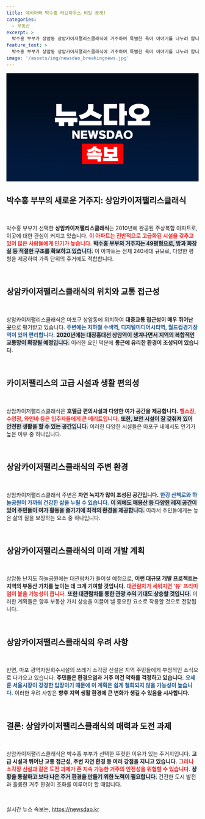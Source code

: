 ```yaml
---
title: 예비아빠 박수홍 러브하우스 비밀 공개!
categories:
  - 부동산
excerpt: >
  박수홍 부부가 상암동 상암카이저팰리스클래식에 거주하며 특별한 육아 이야기를 나누려 합니다. 이곳은 대관람차와 다양한 편의시설이 있는 젊은 세대도 거주 가능한 아파트로 주목받고 있습니다.
feature_text: >
  박수홍 부부가 상암동 상암카이저팰리스클래식에 거주하며 특별한 육아 이야기를 나누려 합니다. 이곳은 대관람차와 다양한 편의시설이 있는 젊은 세대도 거주 가능한 아파트로 주목받고 있습니다.
image: '/assets/img/newsdao_breakingnews.jpg'
---
```


<p><img src="/assets/img/newsdao_breakingnews.jpg" alt="flaretime 속보" /></p>

<h2 data-ke-size="size26">박수홍 부부의 새로운 거주지: 상암카이저팰리스클래식</h2>

<p data-ke-size="size16">&nbsp;</p>

<p>박수홍 부부가 선택한 <b>상암카이저팰리스클래식</b>는 2010년에 완공된 주상복합 아파트로, 이곳에 대한 관심이 커지고 있습니다. <b><span style="color: #ee2323;">이 아파트는 전반적으로 고급화된 시설을 갖추고 있어 많은 사람들에게 인기가 높습니다.</span></b> <b><span style="background-color: #21538527;">박수홍 부부의 거주지는 49평형으로, 방과 화장실 등 적절한 구조를 확보하고 있습니다.</span></b> 이 아파트는 전체 240세대 규모로, 다양한 평형을 제공하여 가족 단위의 주거에도 적합합니다. </p>

<p data-ke-size="size16">&nbsp;</p>

<h2 data-ke-size="size26">상암카이저팰리스클래식의 위치와 교통 접근성</h2>

<p data-ke-size="size16">&nbsp;</p>

<p>상암카이저팰리스클래식은 마포구 상암동에 위치하여 <b>대중교통 접근성이 매우 뛰어난 곳</b>으로 평가받고 있습니다. <b><span style="color: #1a5490;">주변에는 지하철 수색역, 디지털미디어시티역, 월드컵경기장역이 있어 편리합니다.</span></b> <b><span style="background-color: #21538527;">2020년에는 대장홍대선 상암역이 생겨나면서 지역의 복합적인 교통망이 확장될 예정입니다.</span></b> 이러한 요인 덕분에 <b>통근에 유리한 환경이 조성되어 있습니다.</b></p>

<p data-ke-size="size16">&nbsp;</p>

<h2 data-ke-size="size26">카이저팰리스의 고급 시설과 생활 편의성</h2>

<p data-ke-size="size16">&nbsp;</p>

<p>상암카이저팰리스클래식은 <b>호텔급 편의시설과 다양한 여가 공간을 제공합니다.</b> <b><span style="color: #ee2323;">헬스장, 수영장, 와인바 등은 입주자들에게 큰 메리트입니다.</span></b> <b><span style="background-color: #21538527;">또한, 보안 시설이 잘 갖춰져 있어 안전한 생활을 할 수 있는 공간입니다.</span></b> 이러한 다양한 시설들은 마포구 내에서도 인기가 높은 이유 중 하나입니다.</p>

<p data-ke-size="size16">&nbsp;</p>

<h2 data-ke-size="size26">상암카이저팰리스클래식의 주변 환경</h2>

<p data-ke-size="size16">&nbsp;</p>

<p>상암카이저팰리스클래식 주변은 <b>자연 녹지가 많이 조성된 공간입니다.</b> <b><span style="color: #1a5490;">한강 산책로와 하늘공원이 가까워 건강한 삶을 누릴 수 있습니다.</span></b> <b><span style="background-color: #21538527;">이 외에도 매봉산 등 다양한 레저 공간이 있어 주민들이 여가 활동을 즐기기에 최적의 환경을 제공합니다.</span></b> 따라서 주민들에게는 높은 삶의 질을 보장하는 요소 중 하나입니다.</p>

<p data-ke-size="size16">&nbsp;</p>

<h2 data-ke-size="size26">상암카이저팰리스클래식의 미래 개발 계획</h2>

<p data-ke-size="size16">&nbsp;</p>

<p>상암동 난지도 하늘공원에는 대관람차가 들어설 예정으로, <b>이런 대규모 개발 프로젝트는 지역의 부동산 가치를 높이는 데 크게 기여할 것입니다.</b> <b><span style="color: #ee2323;">대관람차가 세워지면 '뷰' 프리미엄이 붙을 가능성이 큽니다.</span></b> <b><span style="background-color: #21538527;">또한 대관람차를 통한 관광 수익 기대도 상승할 것입니다.</span></b> 이러한 계획들은 향후 부동산 가치 상승을 이끌어 낼 중요한 요소로 작용할 것으로 전망됩니다.</p>

<p data-ke-size="size16">&nbsp;</p>

<h2 data-ke-size="size26">상암카이저팰리스클래식의 우려 사항</h2>

<p data-ke-size="size16">&nbsp;</p>

<p>반면, 마포 광역자원회수시설의 쓰레기 소각장 신설은 지역 주민들에게 부정적인 소식으로 다가오고 있습니다. <b>주민들은 환경오염과 거주 여건 악화를 걱정하고 있습니다.</b> <b><span style="color: #1a5490;">오세훈 서울시장이 강경한 입장이기 때문에 이 계획은 쉽게 철회되지 않을 가능성이 높습니다.</span></b> 이러한 우려 사항은 <b>향후 지역 생활 환경에 큰 변화가 생길 수 있음을 시사합니다.</b></p>

<p data-ke-size="size16">&nbsp;</p>

<h2 data-ke-size="size26">결론: 상암카이저팰리스클래식의 매력과 도전 과제</h2>

<p data-ke-size="size16">&nbsp;</p>

<p>상암카이저팰리스클래식은 박수홍 부부가 선택한 뚜렷한 이유가 있는 주거지입니다. <b>고급 시설과 뛰어난 교통 접근성, 주변 자연 환경 등 여러 강점을 지니고 있습니다.</b> <b><span style="color: #ee2323;">그러나 소각장 신설과 같은 도전 과제가 존 지속 가능한 거주의 안전성을 위협할 수 있습니다.</span></b> <b><span style="background-color: #21538527;">상황을 통찰하고 보다 나은 주거 환경을 만들기 위한 노력이 필요합니다.</span></b> 건전한 도시 발전과 훌륭한 거주 환경이 조화를 이루어야 할 때입니다.</p>

<p data-ke-size="size16">&nbsp;</p> 
실시간 뉴스 속보는, <a href="https://newsdao.kr" rel="dofollow">https://newsdao.kr</a>


